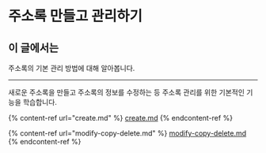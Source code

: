 # 주소록 만들고 관리하기

## 이 글에서는

주소록의 기본 관리 방법에 대해 알아봅니다.

***

새로운 주소록을 만들고 주소록의 정보를 수정하는 등 주소록 관리를 위한 기본적인 기능을 학습합니다.&#x20;

{% content-ref url="create.md" %}
[create.md](create.md)
{% endcontent-ref %}

{% content-ref url="modify-copy-delete.md" %}
[modify-copy-delete.md](modify-copy-delete.md)
{% endcontent-ref %}

